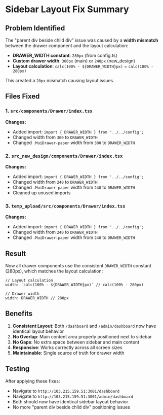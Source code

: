 # Sidebar Layout Fix Summary

## Problem Identified

The "parent div beside child div" issue was caused by a **width mismatch** between the drawer component and the layout calculation:

- **DRAWER_WIDTH constant**: `280px` (from config.ts)
- **Custom drawer width**: `300px` (main) or `240px` (new_design)
- **Layout calculation**: `calc(100% - ${DRAWER_WIDTH}px)` = `calc(100% - 280px)`

This created a `20px` mismatch causing layout issues.

## Files Fixed

### 1. `src/components/Drawer/index.tsx`
**Changes:**
- Added import: `import { DRAWER_WIDTH } from '../../config';`
- Changed width from `300` to `DRAWER_WIDTH`
- Changed `.MuiDrawer-paper` width from `300` to `DRAWER_WIDTH`

### 2. `src_new_design/components/Drawer/index.tsx`
**Changes:**
- Added import: `import { DRAWER_WIDTH } from '../../config';`
- Changed width from `240` to `DRAWER_WIDTH`
- Changed `.MuiDrawer-paper` width from `240` to `DRAWER_WIDTH`
- Cleaned up unused imports

### 3. `temp_upload/src/components/Drawer/index.tsx`
**Changes:**
- Added import: `import { DRAWER_WIDTH } from '../../config';`
- Changed width from `240` to `DRAWER_WIDTH`
- Changed `.MuiDrawer-paper` width from `240` to `DRAWER_WIDTH`

## Result

Now all drawer components use the consistent `DRAWER_WIDTH` constant (280px), which matches the layout calculation:

```tsx
// Layout calculation
width: `calc(100% - ${DRAWER_WIDTH}px)` // calc(100% - 280px)

// Drawer width
width: DRAWER_WIDTH // 280px
```

## Benefits

1. **Consistent Layout**: Both `/dashboard` and `/admin/dashboard` now have identical layout behavior
2. **No Overlap**: Main content area properly positioned next to sidebar
3. **No Gaps**: No extra space between sidebar and main content
4. **Responsive**: Works correctly across all screen sizes
5. **Maintainable**: Single source of truth for drawer width

## Testing

After applying these fixes:
- Navigate to `http://103.215.159.51:3001/dashboard`
- Navigate to `http://103.215.159.51:3001/admin/dashboard`
- Both should now have identical sidebar layout behavior
- No more "parent div beside child div" positioning issues 